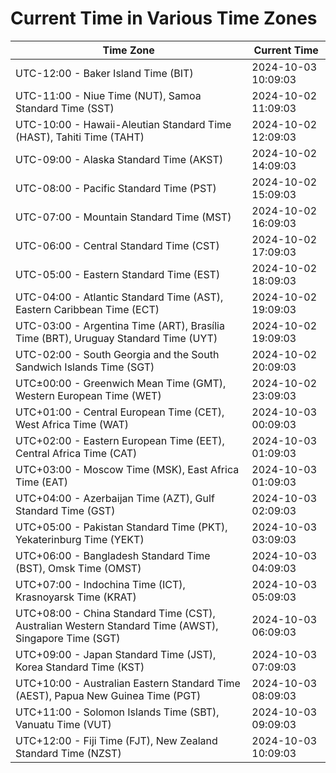 # Current Time in Various Time Zones

| Time Zone | Current Time |
|-----------|--------------|
| UTC-12:00 - Baker Island Time (BIT) | 2024-10-03 10:09:03 |
| UTC-11:00 - Niue Time (NUT), Samoa Standard Time (SST) | 2024-10-02 11:09:03 |
| UTC-10:00 - Hawaii-Aleutian Standard Time (HAST), Tahiti Time (TAHT) | 2024-10-02 12:09:03 |
| UTC-09:00 - Alaska Standard Time (AKST) | 2024-10-02 14:09:03 |
| UTC-08:00 - Pacific Standard Time (PST) | 2024-10-02 15:09:03 |
| UTC-07:00 - Mountain Standard Time (MST) | 2024-10-02 16:09:03 |
| UTC-06:00 - Central Standard Time (CST) | 2024-10-02 17:09:03 |
| UTC-05:00 - Eastern Standard Time (EST) | 2024-10-02 18:09:03 |
| UTC-04:00 - Atlantic Standard Time (AST), Eastern Caribbean Time (ECT) | 2024-10-02 19:09:03 |
| UTC-03:00 - Argentina Time (ART), Brasília Time (BRT), Uruguay Standard Time (UYT) | 2024-10-02 19:09:03 |
| UTC-02:00 - South Georgia and the South Sandwich Islands Time (SGT) | 2024-10-02 20:09:03 |
| UTC±00:00 - Greenwich Mean Time (GMT), Western European Time (WET) | 2024-10-02 23:09:03 |
| UTC+01:00 - Central European Time (CET), West Africa Time (WAT) | 2024-10-03 00:09:03 |
| UTC+02:00 - Eastern European Time (EET), Central Africa Time (CAT) | 2024-10-03 01:09:03 |
| UTC+03:00 - Moscow Time (MSK), East Africa Time (EAT) | 2024-10-03 01:09:03 |
| UTC+04:00 - Azerbaijan Time (AZT), Gulf Standard Time (GST) | 2024-10-03 02:09:03 |
| UTC+05:00 - Pakistan Standard Time (PKT), Yekaterinburg Time (YEKT) | 2024-10-03 03:09:03 |
| UTC+06:00 - Bangladesh Standard Time (BST), Omsk Time (OMST) | 2024-10-03 04:09:03 |
| UTC+07:00 - Indochina Time (ICT), Krasnoyarsk Time (KRAT) | 2024-10-03 05:09:03 |
| UTC+08:00 - China Standard Time (CST), Australian Western Standard Time (AWST), Singapore Time (SGT) | 2024-10-03 06:09:03 |
| UTC+09:00 - Japan Standard Time (JST), Korea Standard Time (KST) | 2024-10-03 07:09:03 |
| UTC+10:00 - Australian Eastern Standard Time (AEST), Papua New Guinea Time (PGT) | 2024-10-03 08:09:03 |
| UTC+11:00 - Solomon Islands Time (SBT), Vanuatu Time (VUT) | 2024-10-03 09:09:03 |
| UTC+12:00 - Fiji Time (FJT), New Zealand Standard Time (NZST) | 2024-10-03 10:09:03 |
